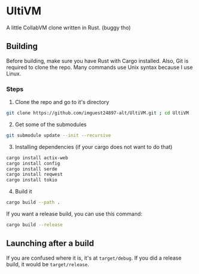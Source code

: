 # UltiVM
A little CollabVM clone written in Rust. (buggy tho)
## Building
Before building, make sure you have Rust with Cargo installed. Also, Git is required to clone the repo. Many commands use Unix syntax because I use Linux.
### Steps
1. Clone the repo and go to it's directory
```bash
git clone https://github.com/imguest24897-alt/UltiVM.git ; cd UltiVM
```
2. Get some of the submodules
```bash
git submodule update --init --recursive
```
3. Installing dependencies (if your cargo does not want to do that)
```bash
cargo install actix-web
cargo install config
cargo install serde
cargo install reqwest
cargo install tokio
```
4. Build it
```bash
cargo build --path .
```
If you want a release build, you can use this command:
```bash
cargo build --release
```
## Launching after a build
If you are confused where it is, it's at `target/debug`. If you did a release build, it would be `target/release`.